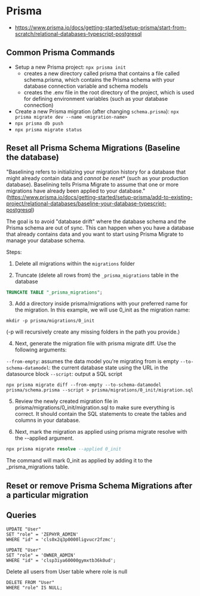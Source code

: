 



# Prisma
- https://www.prisma.io/docs/getting-started/setup-prisma/start-from-scratch/relational-databases-typescript-postgresql

## Common Prisma Commands
- Setup a new Prisma project: `npx prisma init`
  - creates a new directory called prisma that contains a file called schema.prisma, which contains the Prisma schema with your database connection variable and schema models
  - creates the .env file in the root directory of the project, which is used for defining environment variables (such as your database connection)
- Create a new Prisma migration (after changing `schema.prisma`): `npx prisma migrate dev --name <migration-name>`
- `npx prisma db push` 
- `npx prisma migrate status`


## Reset all Prisma Schema Migrations (Baseline the database)
"Baselining refers to initializing your migration history for a database that might already contain data and *cannot be rese*t* (such as your production database). Baselining tells Prisma Migrate to assume that one or more migrations have already been applied to your database."
(https://www.prisma.io/docs/getting-started/setup-prisma/add-to-existing-project/relational-databases/baseline-your-database-typescript-postgresql)

The goal is to avoid "database drift" where the database schema and the Prisma schema are out of sync. This can happen when you have a database that already contains data and you want to start using Prisma Migrate to manage your database schema.

Steps:
1. Delete all migrations within the `migrations` folder

2. Truncate (delete all rows from) the `_prisma_migrations` table in the database
```sql
TRUNCATE TABLE "_prisma_migrations";
```

3. Add a directory inside prisma/migrations with your preferred name for the migration. In this example, we will use 0_init as the migration name:
```
mkdir -p prisma/migrations/0_init
```
(-p will recursively create any missing folders in the path you provide.)

4. Next, generate the migration file with prisma migrate diff. Use the following arguments:

`--from-empty`: assumes the data model you're migrating from is empty
`--to-schema-datamodel`: the current database state using the URL in the datasource block
`--script`: output a SQL script

```
npx prisma migrate diff --from-empty --to-schema-datamodel prisma/schema.prisma --script > prisma/migrations/0_init/migration.sql
```

5. Review the newly created migration file in prisma/migrations/0_init/migration.sql to make sure everything is correct. It should contain the SQL statements to create the tables and columns in your database.


6. Next, mark the migration as applied using prisma migrate resolve with the --applied argument.
```sql
npx prisma migrate resolve --applied 0_init 
```
The command will mark 0_init as applied by adding it to the _prisma_migrations table.



## Reset or remove Prisma Schema Migrations after a particular migration




## Queries

```
UPDATE "User"
SET "role" = 'ZEPHYR_ADMIN'
WHERE "id" = 'cls0x2q3p0000ligvucr2fzmc';
```


```
UPDATE "User"
SET "role" = 'OWNER_ADMIN'
WHERE "id" = 'clsp3iya60000gymxtb36k0ud';
```


Delete all users from User table where role is null
```
DELETE FROM "User"
WHERE "role" IS NULL;
```